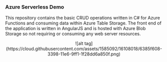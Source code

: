 ### Azure Serverless Demo

This repository contains the basic CRUD operations written in C# for Azure Functions and consuming data within Azure Table Storage. The front end of the application is written in AngularJS and is hosted with Azure Blob Storage so not requiring or consuming any web server resources.
<p align="center">
![alt tag](https://cloud.githubusercontent.com/assets/1585092/16108018/6385f608-3398-11e6-9ff1-1f28dd6a850f.png)
</p?

